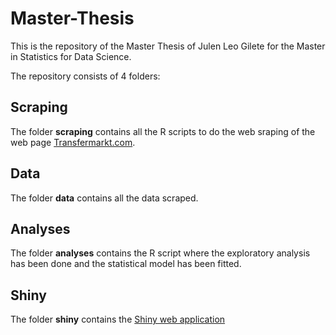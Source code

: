 # Master-Thesis
This is the repository of the Master Thesis of Julen Leo Gilete for the Master in Statistics for Data Science.

The repository consists of 4 folders:

## Scraping
The folder **scraping** contains all the R scripts to do the web sraping of the web page [Transfermarkt.com](https://www.transfermarkt.com/).

## Data
The folder **data** contains all the data scraped.

## Analyses
The folder **analyses** contains the R script where the exploratory analysis has been done and the statistical model has been fitted.

## Shiny
The folder **shiny** contains the [Shiny web application](https://bkg8fh-julen-leo.shinyapps.io/market-value-shiny/)
